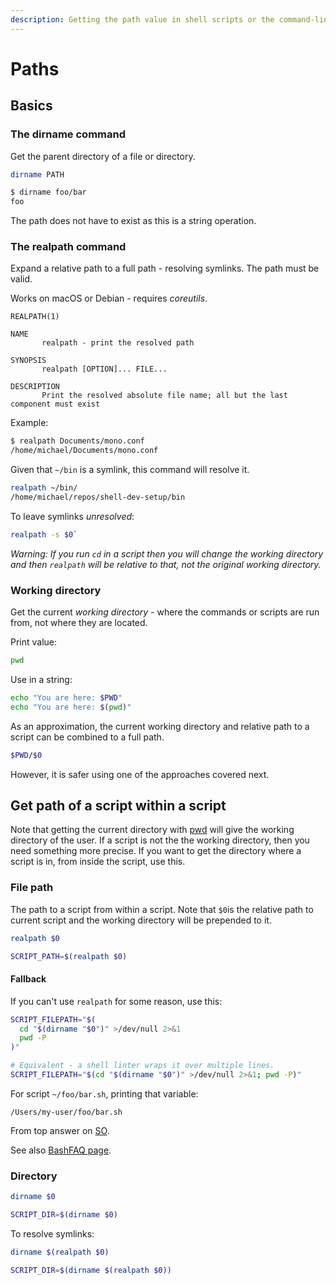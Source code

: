 ```yaml
---
description: Getting the path value in shell scripts or the command-line
---
```

# Paths


## Basics

### The dirname command

Get the parent directory of a file or directory.

```sh
dirname PATH
```

```sh
$ dirname foo/bar
foo
```

The path does not have to exist as this is a string operation.

### The realpath command

Expand a relative path to a full path - resolving symlinks. The path must be valid.

Works on macOS or Debian - requires *coreutils*.

```
REALPATH(1)

NAME
       realpath - print the resolved path

SYNOPSIS
       realpath [OPTION]... FILE...

DESCRIPTION
       Print the resolved absolute file name; all but the last component must exist
```

Example:

```sh
$ realpath Documents/mono.conf
/home/michael/Documents/mono.conf
```

Given that `~/bin` is a symlink, this command will resolve it.

```sh
realpath ~/bin/
/home/michael/repos/shell-dev-setup/bin
```

To leave symlinks _unresolved_:

```sh
realpath -s $0`
```

_Warning: If you run `cd` in a script then you will change the working directory and then `realpath` will be relative to that, not the original working directory._

### Working directory

Get the current _working directory_ - where the commands or scripts are run from, not where they are located.

Print value:

```sh
pwd
```

Use in a string:

```sh
echo "You are here: $PWD"
echo "You are here: $(pwd)"
```

As an approximation, the current working directory and relative path to a script can be combined to a full path.

```sh
$PWD/$0
```

However, it is safer using one of the approaches covered next.


## Get path of a script within a script

Note that getting the current directory with [pwd](#working-directory) will give the working directory of the user. If a script is not the the working directory, then you need something more precise. If you want to get the directory where a script is in, from inside the script, use this.

### File path


The path to a script from within a script. Note that `$0`is the relative path to current script and the working directory will be prepended to it.

```sh
realpath $0

SCRIPT_PATH=$(realpath $0)
```


#### Fallback

If you can't use `realpath` for some reason, use this:

```sh
SCRIPT_FILEPATH="$(
  cd "$(dirname "$0")" >/dev/null 2>&1
  pwd -P
)"

# Equivalent - a shell linter wraps it over multiple lines.
SCRIPT_FILEPATH="$(cd "$(dirname "$0")" >/dev/null 2>&1; pwd -P)"
```

For script `~/foo/bar.sh`, printing that variable:

```
/Users/my-user/foo/bar.sh
```

From top answer on [SO](https://stackoverflow.com/questions/4774054/reliable-way-for-a-bash-script-to-get-the-full-path-to-itself/4774063).

See also [BashFAQ page](https://mywiki.wooledge.org/BashFAQ/028).


### Directory

```sh
dirname $0

SCRIPT_DIR=$(dirname $0)
```

To resolve symlinks:

```sh
dirname $(realpath $0)

SCRIPT_DIR=$(dirname $(realpath $0))
```
